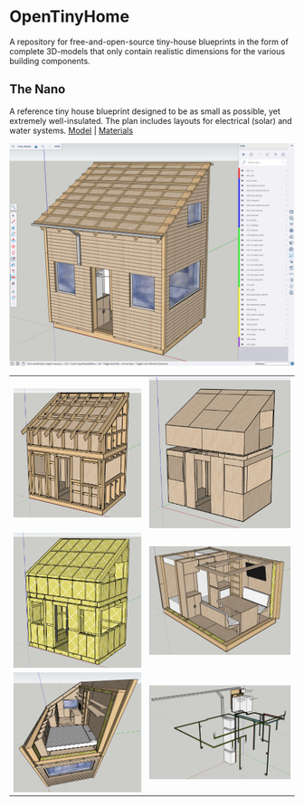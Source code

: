 # OpenTinyHome
A repository for free-and-open-source tiny-house blueprints in the form of complete 3D-models that only contain realistic dimensions for the various building components.

## The Nano
A reference tiny house blueprint designed to be as small as possible, yet extremely well-insulated. The plan includes layouts for electrical (solar) and water systems. [Model](the_nano/model.skp) | [Materials](the_nano/materials.ods)

![img_0001](the_nano/images/img_0001.jpg)
<table>
    <tr>
        <td><img src="the_nano/images/img_0002.jpg"></td>
        <td><img src="the_nano/images/img_0003.jpg"></td>
    </tr>
    <tr>
        <td><img src="the_nano/images/img_0004.jpg"></td>
        <td><img src="the_nano/images/img_0005.jpg"></td>
    </tr>
    <tr>
        <td><img src="the_nano/images/img_0006.jpg"></td>
        <td><img src="the_nano/images/img_0007.jpg"></td>
    </tr>
</table>
